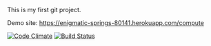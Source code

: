 This is my first git project.

Demo site: https://enigmatic-springs-80141.herokuapp.com/compute

[![Code Climate](https://codeclimate.com/github/aa019/demoapp/badges/gpa.svg)](https://codeclimate.com/github/aa019/demoapp)
[![Build Status](https://travis-ci.org/aa019/demoapp.svg?branch=master)](https://travis-ci.org/aa019/demoapp)